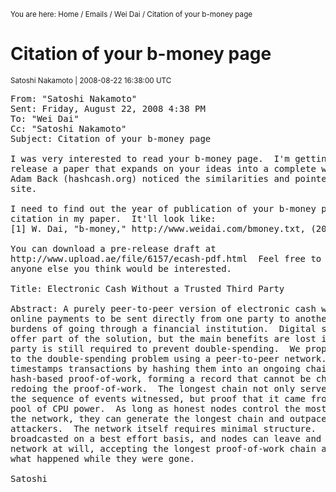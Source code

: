 <small>You are here: Home / Emails / Wei Dai / Citation of your b-money page</small>

# Citation of your b-money page

<small>Satoshi Nakamoto | 2008-08-22 16:38:00 UTC</small>

<pre>From: "Satoshi Nakamoto" <satoshi@anonymousspeech.com>
Sent: Friday, August 22, 2008 4:38 PM
To: "Wei Dai" <weidai@ibiblio.org>
Cc: "Satoshi Nakamoto" <satoshi@anonymousspeech.com>
Subject: Citation of your b-money page

I was very interested to read your b-money page.  I'm getting ready to
release a paper that expands on your ideas into a complete working system.
Adam Back (hashcash.org) noticed the similarities and pointed me to your
site.

I need to find out the year of publication of your b-money page for the
citation in my paper.  It'll look like:
[1] W. Dai, "b-money," http://www.weidai.com/bmoney.txt, (2006?).

You can download a pre-release draft at
http://www.upload.ae/file/6157/ecash-pdf.html  Feel free to forward it to
anyone else you think would be interested.

Title: Electronic Cash Without a Trusted Third Party

Abstract: A purely peer-to-peer version of electronic cash would allow
online payments to be sent directly from one party to another without the
burdens of going through a financial institution.  Digital signatures
offer part of the solution, but the main benefits are lost if a trusted
party is still required to prevent double-spending.  We propose a solution
to the double-spending problem using a peer-to-peer network.  The network
timestamps transactions by hashing them into an ongoing chain of
hash-based proof-of-work, forming a record that cannot be changed without
redoing the proof-of-work.  The longest chain not only serves as proof of
the sequence of events witnessed, but proof that it came from the largest
pool of CPU power.  As long as honest nodes control the most CPU power on
the network, they can generate the longest chain and outpace any
attackers.  The network itself requires minimal structure.  Messages are
broadcasted on a best effort basis, and nodes can leave and rejoin the
network at will, accepting the longest proof-of-work chain as proof of
what happened while they were gone.

Satoshi</pre>
